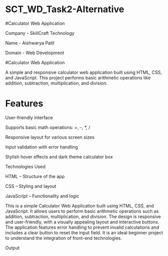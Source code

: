
# SCT_WD_Task2-Alternative

#Calculator Web Application

Company - SkillCraft Technology

Name - Aishwarya Patil

Domain - Web Development

#Calculator Web Application

A simple and responsive calculator web application built using HTML, CSS, and JavaScript. This project performs basic arithmetic operations like addition, subtraction, multiplication, and division.

# Features

User-friendly interface

Supports basic math operations: +, -, *, /

Responsive layout for various screen sizes

Input validation with error handling

Stylish hover effects and dark theme calculator box

Technologies Used

HTML – Structure of the app

CSS – Styling and layout

JavaScript – Functionality and logic

This is a simple Calculator Web Application built using HTML, CSS, and JavaScript. It allows users to perform basic arithmetic operations such as addition, subtraction, multiplication, and division. The design is responsive and user-friendly, with a visually appealing layout and interactive buttons. The application features error handling to prevent invalid calculations and includes a clear button to reset the input field. It is an ideal beginner project to understand the integration of front-end technologies.

Output




